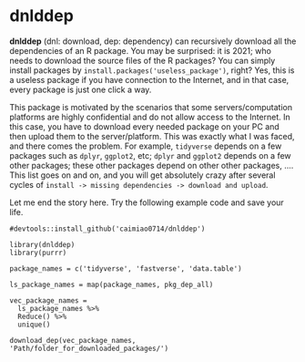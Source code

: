 # dnlddep

**dnlddep** (dnl: download, dep: dependency) can recursively download all the dependencies of an R package. You may be surprised: it is 2021; who needs to download the source files of the R packages? You can simply install packages by `install.packages('useless_package')`, right? Yes, this is a useless package if you have connection to the Internet, and in that case, every package is just one click a way.

This package is motivated by the scenarios that some servers/computation platforms are highly confidential and do not allow access to the Internet. In this case, you have to download every needed package on your PC and then upload them to the server/platform. This was exactly what I was faced, and there comes the problem. For example, `tidyverse` depends on a few packages such as `dplyr`, `ggplot2`, etc; `dplyr` and `ggplot2` depends on a few other packages; these other packages depend on other other packages, .... This list goes on and on, and you will get absolutely crazy after several cycles of `install -> missing dependencies -> download and upload`.

Let me end the story here. Try the following example code and save your life.

```
#devtools::install_github('caimiao0714/dnlddep')

library(dnlddep)
library(purrr)

package_names = c('tidyverse', 'fastverse', 'data.table')

ls_package_names = map(package_names, pkg_dep_all)

vec_package_names = 
  ls_package_names %>% 
  Reduce() %>% 
  unique()

download_dep(vec_package_names, 'Path/folder_for_downloaded_packages/')
```
